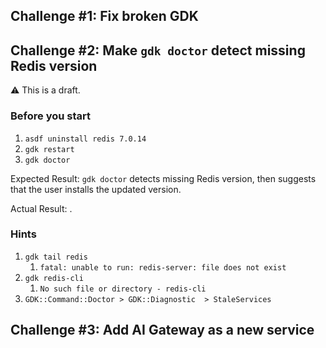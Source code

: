 ## Challenge #1: Fix broken GDK

## Challenge #2: Make `gdk doctor` detect missing Redis version

:warning: This is a draft.

### Before you start

1. `asdf uninstall redis 7.0.14`
1. `gdk restart`
1. `gdk doctor`

Expected Result: `gdk doctor` detects missing Redis version, then suggests that the user installs the updated version. 

Actual Result: <TODO>.

### Hints 

1. `gdk tail redis`
   1. `fatal: unable to run: redis-server: file does not exist`
1. `gdk redis-cli` 
   1.  `No such file or directory - redis-cli`
1. `GDK::Command::Doctor > GDK::Diagnostic  > StaleServices`

## Challenge #3: Add AI Gateway as a new service
